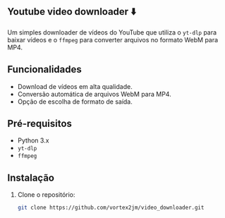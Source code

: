 ## Youtube video downloader :arrow_down:

Um simples downloader de vídeos do YouTube que utiliza o `yt-dlp` para baixar vídeos e o `ffmpeg` para converter arquivos no formato WebM para MP4.

## Funcionalidades

- Download de vídeos em alta qualidade.
- Conversão automática de arquivos WebM para MP4.
- Opção de escolha de formato de saída.

## Pré-requisitos

- Python 3.x
- `yt-dlp`
- `ffmpeg`

## Instalação

1. Clone o repositório:
   ```bash
   git clone https://github.com/vortex2jm/video_downloader.git
